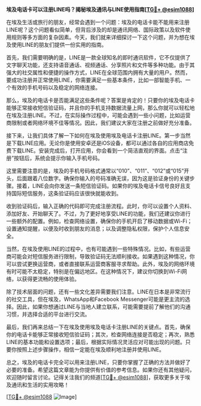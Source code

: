 **埃及电话卡可以注册LINE吗？揭秘埃及通讯与LINE使用指南[[TG💪+ @esim1088](https://t.me/s/esim1088)]**

在埃及生活或旅行的朋友，经常会遇到一个问题：埃及的电话卡能不能用来注册LINE呢？这个问题看似简单，但背后涉及的却是通讯网络、国际政策以及软件使用规则等多方面的复杂因素。今天，我们就来详细探讨一下这个问题，并为想在埃及使用LINE的朋友们提供一份实用的指南。

首先，我们需要明确的是，LINE是一款全球知名的即时通讯软件，它不仅提供了文字聊天功能，还支持语音通话、视频通话、分享照片和文件等多种功能。由于其强大的社交属性和便捷的操作方式，LINE在全球范围内拥有大量的用户。然而，要成功注册并正常使用LINE，你需要满足一些基本条件，比如一部智能手机、一个有效的手机号码以及稳定的网络连接。

那么，埃及的电话卡是否能满足这些条件呢？答案是肯定的！只要你的埃及电话卡能够正常接收短信验证码，并且你的手机支持数据流量上网，那么你就可以轻松地在埃及注册LINE。不过，在实际操作过程中，可能会遇到一些小问题，比如运营商限制或者网络环境不佳等情况。因此，我们建议大家在注册之前做好充分准备。

接下来，让我们具体了解一下如何在埃及使用埃及电话卡注册LINE。第一步当然是下载LINE应用。无论你是使用安卓还是iOS设备，都可以通过各自的应用商店免费下载LINE。安装完成后，打开应用，你会看到一个简洁直观的界面。点击“注册”按钮后，系统会提示你输入手机号码。

这里需要注意的是，埃及的手机号码格式通常以“010”、“011”、“012”或“015”开头，后面跟着八位数字。确保你输入的号码准确无误，因为这是验证身份的关键步骤。接着，LINE会向你发送一条短信验证码。如果你的埃及电话卡信号良好且支持国际短信服务，这条验证码应该很快就能收到。

收到验证码后，输入正确的代码即可完成注册流程。此时，你可以设置个人资料、添加好友、开始聊天了。不过，为了更好地享受LINE的功能，我们还建议你进行一些额外的配置。例如，检查网络设置，确保你的手机开启了移动数据或Wi-Fi；设置通知提醒，以便及时收到朋友的消息；以及调整隐私权限，保护个人信息安全。

当然，在埃及使用LINE的过程中，也有可能遇到一些特殊情况。比如，有些运营商可能会对短信服务进行限制，导致验证码无法顺利接收。如果遇到这种情况，你可以尝试更换运营商，或者直接联系运营商客服寻求帮助。此外，埃及的网络环境有时可能不太稳定，特别是在偏远地区。在这种情况下，建议你切换到Wi-Fi网络，以获得更流畅的使用体验。

除了技术层面的问题，还有一些文化差异需要我们注意。LINE在日本是非常流行的社交工具，但在埃及，WhatsApp和Facebook Messenger可能是更主流的选择。因此，如果你想通过LINE与当地人建立联系，可能需要提前了解他们的沟通习惯，并选择合适的平台进行交流。

最后，我们再来总结一下在埃及使用埃及电话卡注册LINE的关键点。首先，确保你的电话卡能够正常接收短信验证码；其次，检查网络连接是否稳定；再次，熟悉LINE的基本功能和设置选项；最后，根据实际情况灵活应对可能出现的问题。只要你按照上述步骤操作，相信一定能在埃及顺利地注册并使用LINE。

总之，埃及的电话卡完全可以用来注册LINE，只要你掌握了正确的方法并做好了必要的准备。希望这篇文章能为你提供有价值的参考信息。如果你还有其他疑问，欢迎随时留言讨论。记得关注我们的频道[[TG💪+ @esim1088](https://t.me/s/esim1088)]，获取更多关于埃及通讯和生活的实用攻略！

[[TG💪+ @esim1088](https://t.me/s/esim1088) ![Image](https://i.postimg.cc/4NQfJmqS/Snipaste-2025-05-13-00-14-12.png)]